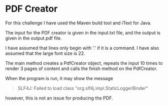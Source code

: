 # PDF Creator

For this challenge I have used the Maven build tool and iText for Java.

The input for the PDF creator is given in the input.txt file, 
and the output is given in the output.pdf file.

I have assumed that lines only begin with '.' if it is a command.
I have also assumed that the large font size is 22.

The main method creates a PdfCreator object, repeats the input 10 times to 
render 3 pages of content and calls the finish method on the PdfCreator.

When the program is run, it may show the message

> SLF4J: Failed to load class "org.slf4j.impl.StaticLoggerBinder"

however, this is not an issue for producing the PDF.